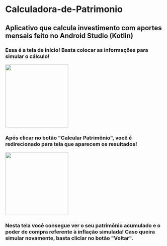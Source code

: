 # Calculadora-de-Patrimonio

## Aplicativo que calcula investimento com aportes mensais feito no Android Studio (Kotlin)

### Essa é a tela de início! Basta colocar as informações para simular o cálculo!

<img src="https://user-images.githubusercontent.com/57724386/215838260-ce9c9966-f993-4ef8-a4e1-efdfda3b60b2.png" width="200"/>

### Após clicar no botão "Calcular Patrimônio", você é redirecionado para tela que aparecem os resultados!

<img src="https://user-images.githubusercontent.com/57724386/215838342-2591e6bb-02ee-4c7c-b3ea-2497cfcaba24.png" width="200"/>

### Nesta tela você consegue ver o seu patrimônio acumulado e o poder de compra referente à inflação simulada! Caso queira simular novamente, basta cliclar no botão "Voltar".
